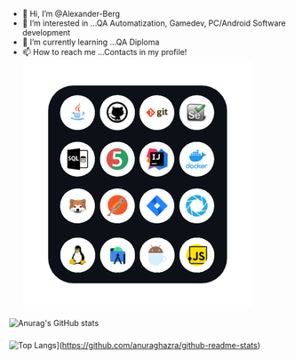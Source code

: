 - 👋 Hi, I’m @Alexander-Berg
- 👀 I’m interested in ...QA Automatization, Gamedev, PC/Android Software development
- 🌱 I’m currently learning ...QA Diploma
- 📫 How to reach me ...Contacts in my profile!                                               
![FFF](https://github.com/Alexander-Berg/Alexander-Berg/blob/6ab992e18d365526da51795c1c76e6d369ec4c27/source/image.png)

![Anurag's GitHub stats](https://github-readme-stats.vercel.app/api?username=Alexander-Berg&show_icons=true&theme=radical)
###
![Top Langs](https://github-readme-stats.vercel.app/api/top-langs/?username=Alexander-Berg)](https://github.com/anuraghazra/github-readme-stats)




<!---
Alexander-Berg/Alexander-Berg is a ✨ special ✨ repository because its `README.md` (this file) appears on your GitHub profile.
You can click the Preview link to take a look at your changes.
--->
